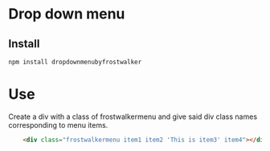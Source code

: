 
# Drop down menu

## Install

```bash
npm install dropdownmenubyfrostwalker
```

# Use

Create a div with a class of frostwalkermenu and give said div class names corresponding to menu items.

```html
    <div class="frostwalkermenu item1 item2 'This is item3' item4"></div>
```
